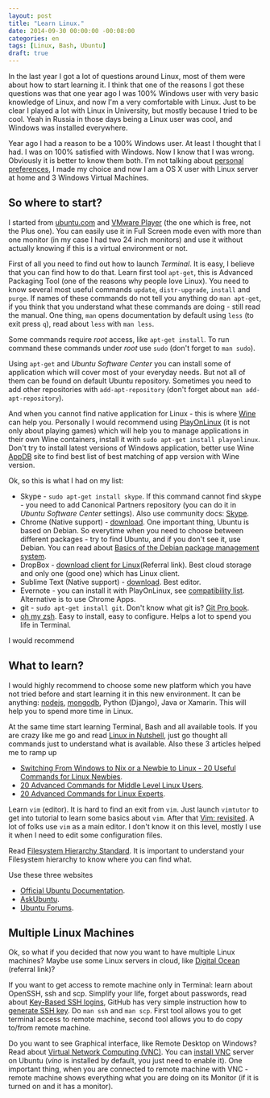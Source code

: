 ```yaml
---
layout: post
title: "Learn Linux."
date: 2014-09-30 00:00:00 -00:08:00
categories: en
tags: [Linux, Bash, Ubuntu]
draft: true
---
```


In the last year I got a lot of questions around Linux, most of them were about how to start learning it. I think that one of the reasons I got these questions was that one year ago I was 100% Windows user with very basic knowledge of Linux, and now I'm a very comfortable with Linux. Just to be clear I played a lot with Linux in University, but mostly because I tried to be cool. Yeah in Russia in those days being a Linux user was cool, and Windows was installed everywhere. 

Year ago I had a reason to be a 100% Windows user. At least I thought that I had. I was on 100% satisfied with Windows. Now I know that I was wrong. Obviously it is better to know them both. I'm not talking about [personal preferences](http://outcoldman.com/en/archive/2013/10/20/windows-vs-ubuntu-vs-mac-os-x/), I made my choice and now I am a OS X user with Linux server at home and 3 Windows Virtual Machines. 

## So where to start?

I started from [ubuntu.com](http://www.ubuntu.com) and [VMware Player](https://www.vmware.com) (the one which is free, not the Plus one). You can easily use it in Full Screen mode even with more than one monitor (in my case I had two 24 inch monitors) and use it without actually knowing if this is a virtual environment or not. 

First of all you need to find out how to launch *Terminal*. It is easy, I believe that you can find how to do that. Learn first tool `apt-get`, this is Advanced Packaging Tool (one of the reasons why people love Linux). You need to know several most useful commands `update`, `distr-upgrade`, `install` and `purge`. If names of these commands do not tell you anything do `man apt-get`, if you think that you understand what these commands are doing - still read the manual. One thing, `man` opens documentation by default using `less` (to exit press `q`), read about `less` with `man less`.

Some commands require *root* access, like `apt-get install`. To run command these commands under *root* use `sudo` (don't forget to `man sudo`).

Using `apt-get` and *Ubuntu Software Center* you can install some of application which will cover most of your everyday needs. But not all of them can be found on default Ubuntu repository. Sometimes you need to add other repositories with `add-apt-repository` (don't forget about `man add-apt-repository`).

And when you cannot find native application for Linux - this is where [Wine](https://www.winehq.org) can help you. Personally I would recommend using [PlayOnLinux](https://www.playonlinux.com/en/) (it is not only about playing games) which will help you to manage applications in their own Wine containers, install it with `sudo apt-get install playonlinux`. Don't try to install latest versions of Windows application, better use Wine [AppDB](https://appdb.winehq.org) site to find best list of best matching of app version with Wine version. 

Ok, so this is what I had on my list:

* Skype - `sudo apt-get install skype`. If this command cannot find skype - you need to add Canonical Partners repository (you can do it in *Ubuntu Software Center* settings). Also use community docs: [Skype](https://help.ubuntu.com/community/Skype).
* Chrome (Native support) - [download](https://www.google.com/chrome/browser/?platform=linux). One important thing, Ubuntu is based on Debian. So everytime when you need to choose between different packages - try to find Ubuntu, and if you don't see it, use Debian. You can read about [Basics of the Debian package management system](https://www.debian.org/doc/manuals/debian-faq/ch-pkg_basics.en.html).
* DropBox - [download client for Linux](https://db.tt/pxFmAN6O)(Referral link). Best cloud storage and only one (good one) which has Linux client.
* Sublime Text (Native support) - [download](http://www.sublimetext.com/3). Best editor.
* Evernote - you can install it with PlayOnLinux, see [compatibility list](https://appdb.winehq.org/objectManager.php?sClass=application&iId=2566). Alternative is to use Chrome Apps. 
* git - `sudo apt-get install git`. Don't know what git is? [Git Pro book](http://git-scm.com/book).
* [oh my zsh](http://ohmyz.sh). Easy to install, easy to configure. Helps a lot to spend you life in Terminal.

I would recommend

## What to learn?

I would highly recommend to choose some new platform which you have not tried before and start learning it in this new environment. It can be anything: [nodejs](http://nodejs.org), [mongodb](http://www.mongodb.com), Python (Django), Java or Xamarin. This will help you to spend more time in Linux. 

At the same time start learning Terminal, Bash and all available tools. If you are crazy like me go and read [Linux in Nutshell](http://shop.oreilly.com/product/9780596154493.do), just go thought all commands just to understand what is available. Also these 3 articles helped me to ramp up

* [Switching From Windows to Nix or a Newbie to Linux - 20 Useful Commands for Linux Newbies](http://www.tecmint.com/useful-linux-commands-for-newbies/).
* [20 Advanced Commands for Middle Level Linux Users](http://www.tecmint.com/20-advanced-commands-for-middle-level-linux-users/).
* [20 Advanced Commands for Linux Experts](http://www.tecmint.com/20-advanced-commands-for-linux-experts/).

Learn `vim` (editor). It is hard to find an exit from `vim`. Just launch `vimtutor` to get into tutorial to learn some basics about `vim`. After that [Vim: revisited](http://mislav.uniqpath.com/2011/12/vim-revisited/). A lot of folks use `vim` as a main editor. I don't know it on this level, mostly I use it when I need to edit some configuration files.

Read [Filesystem Hierarchy Standard](http://www.samba.org/~cyeoh/pub/fhs-2.3.html). It is important to understand your Filesystem hierarchy to know where you can find what.

Use these three websites

* [Official Ubuntu Documentation](https://help.ubuntu.com).
* [AskUbuntu](http://askubuntu.com).
* [Ubuntu Forums](http://ubuntuforums.org).

## Multiple Linux Machines

Ok, so what if you decided that now you want to have multiple Linux machines? Maybe use some Linux servers in cloud, like [Digital Ocean](https://www.digitalocean.com/?refcode=2bf7395aa5fd) (referral link)?

If you want to get access to remote machine only in Terminal: learn about OpenSSH, ssh and scp. Simplify your life, forget about passwords, read about [Key-Based SSH logins](https://help.ubuntu.com/community/SSH/OpenSSH/Keys), GitHub has very simple instruction how to [generate SSH key](https://help.github.com/articles/generating-ssh-keys). Do `man ssh` and `man scp`. First tool allows you to get terminal access to remote machine, second tool allows you to do copy to/from remote machine.

Do you want to see Graphical interface, like Remote Desktop on Windows? Read about [Virtual Network Computing (VNC)](http://en.wikipedia.org/wiki/Virtual_Network_Computing). You can [install VNC](https://help.ubuntu.com/community/VNC/Servers) server on Ubuntu (*vino* is installed by default, you just need to enable it). One important thing, when you are connected to remote machine with VNC - remote machine shows everything what you are doing on its Monitor (if it is turned on and it has a monitor).